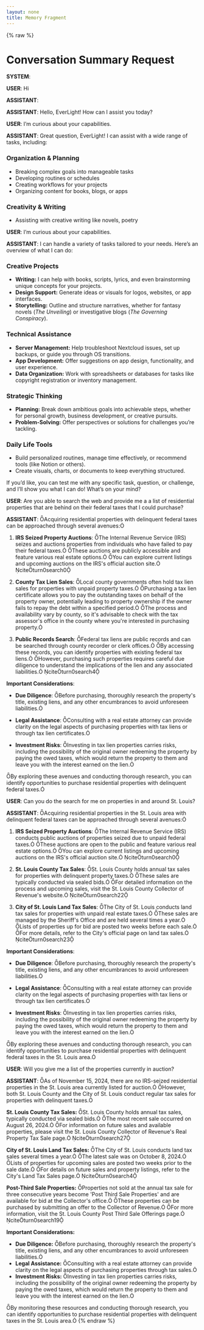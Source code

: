 ```yaml
---
layout: none
title: Memory Fragment
---
```


{% raw %}
# Conversation Summary Request

**SYSTEM**: 

**USER**: Hi

**ASSISTANT**: 

**ASSISTANT**: Hello, EverLight! How can I assist you today?

**USER**: I’m curious about your capabilities.

**ASSISTANT**: Great question, EverLight! I can assist with a wide range of tasks, including:

### **Organization & Planning**
- Breaking complex goals into manageable tasks
- Developing routines or schedules
- Creating workflows for your projects
- Organizing content for books, blogs, or apps

### **Creativity & Writing**
- Assisting with creative writing like novels, poetry

**USER**: I’m curious about your capabilities.

**ASSISTANT**: I can handle a variety of tasks tailored to your needs. Here’s an overview of what I can do:

### **Creative Projects**
- **Writing:** I can help with books, scripts, lyrics, and even brainstorming unique concepts for your projects.
- **Design Support:** Generate ideas or visuals for logos, websites, or app interfaces.
- **Storytelling:** Outline and structure narratives, whether for fantasy novels (*The Unveiling*) or investigative blogs (*The Governing Conspiracy*).

### **Technical Assistance**
- **Server Management:** Help troubleshoot Nextcloud issues, set up backups, or guide you through OS transitions.
- **App Development:** Offer suggestions on app design, functionality, and user experience.
- **Data Organization:** Work with spreadsheets or databases for tasks like copyright registration or inventory management.

### **Strategic Thinking**
- **Planning:** Break down ambitious goals into achievable steps, whether for personal growth, business development, or creative pursuits.
- **Problem-Solving:** Offer perspectives or solutions for challenges you’re tackling.

### **Daily Life Tools**
- Build personalized routines, manage time effectively, or recommend tools (like Notion or others).
- Create visuals, charts, or documents to keep everything structured.

If you’d like, you can test me with any specific task, question, or challenge, and I’ll show you what I can do! What’s on your mind?

**USER**: Are you able to search the web and provide me a a list of residential properties that are behind on their federal taxes that I could purchase?

**ASSISTANT**: Acquiring residential properties with delinquent federal taxes can be approached through several avenues:

1. **IRS Seized Property Auctions**: The Internal Revenue Service (IRS) seizes and auctions properties from individuals who have failed to pay their federal taxes. These auctions are publicly accessible and feature various real estate options. You can explore current listings and upcoming auctions on the IRS's official auction site. citeturn0search0

2. **County Tax Lien Sales**: Local county governments often hold tax lien sales for properties with unpaid property taxes. Purchasing a tax lien certificate allows you to pay the outstanding taxes on behalf of the property owner, potentially leading to property ownership if the owner fails to repay the debt within a specified period. The process and availability vary by county, so it's advisable to check with the tax assessor's office in the county where you're interested in purchasing property.

3. **Public Records Search**: Federal tax liens are public records and can be searched through county recorder or clerk offices. By accessing these records, you can identify properties with existing federal tax liens. However, purchasing such properties requires careful due diligence to understand the implications of the lien and any associated liabilities. citeturn0search4

**Important Considerations**:

- **Due Diligence**: Before purchasing, thoroughly research the property's title, existing liens, and any other encumbrances to avoid unforeseen liabilities.

- **Legal Assistance**: Consulting with a real estate attorney can provide clarity on the legal aspects of purchasing properties with tax liens or through tax lien certificates.

- **Investment Risks**: Investing in tax lien properties carries risks, including the possibility of the original owner redeeming the property by paying the owed taxes, which would return the property to them and leave you with the interest earned on the lien.

By exploring these avenues and conducting thorough research, you can identify opportunities to purchase residential properties with delinquent federal taxes. 

**USER**: Can you do the search for me on properties in and around St. Louis?

**ASSISTANT**: Acquiring residential properties in the St. Louis area with delinquent federal taxes can be approached through several avenues:

1. **IRS Seized Property Auctions**: The Internal Revenue Service (IRS) conducts public auctions of properties seized due to unpaid federal taxes. These auctions are open to the public and feature various real estate options. You can explore current listings and upcoming auctions on the IRS's official auction site. citeturn0search0

2. **St. Louis County Tax Sales**: St. Louis County holds annual tax sales for properties with delinquent property taxes. These sales are typically conducted via sealed bids. For detailed information on the process and upcoming sales, visit the St. Louis County Collector of Revenue's website. citeturn0search22

3. **City of St. Louis Land Tax Sales**: The City of St. Louis conducts land tax sales for properties with unpaid real estate taxes. These sales are managed by the Sheriff's Office and are held several times a year. Lists of properties up for bid are posted two weeks before each sale. For more details, refer to the City's official page on land tax sales. citeturn0search23

**Important Considerations**:

- **Due Diligence**: Before purchasing, thoroughly research the property's title, existing liens, and any other encumbrances to avoid unforeseen liabilities.

- **Legal Assistance**: Consulting with a real estate attorney can provide clarity on the legal aspects of purchasing properties with tax liens or through tax lien certificates.

- **Investment Risks**: Investing in tax lien properties carries risks, including the possibility of the original owner redeeming the property by paying the owed taxes, which would return the property to them and leave you with the interest earned on the lien.

By exploring these avenues and conducting thorough research, you can identify opportunities to purchase residential properties with delinquent federal taxes in the St. Louis area. 

**USER**: Will you give me a list of the properties currently in auction?

**ASSISTANT**: ​As of November 15, 2024, there are no IRS-seized residential properties in the St. Louis area currently listed for auction. However, both St. Louis County and the City of St. Louis conduct regular tax sales for properties with delinquent taxes.

**St. Louis County Tax Sales:**
St. Louis County holds annual tax sales, typically conducted via sealed bids. The most recent sale occurred on August 26, 2024. For information on future sales and available properties, please visit the St. Louis County Collector of Revenue's Real Property Tax Sale page. citeturn0search27

**City of St. Louis Land Tax Sales:**
The City of St. Louis conducts land tax sales several times a year. The latest sale was on October 8, 2024. Lists of properties for upcoming sales are posted two weeks prior to the sale date. For details on future sales and property listings, refer to the City's Land Tax Sales page. citeturn0search4

**Post-Third Sale Properties:**
Properties not sold at the annual tax sale for three consecutive years become 'Post Third Sale Properties' and are available for bid at the Collector's office. These properties can be purchased by submitting an offer to the Collector of Revenue. For more information, visit the St. Louis County Post Third Sale Offerings page. citeturn0search19

**Important Considerations:**
- **Due Diligence:** Before purchasing, thoroughly research the property's title, existing liens, and any other encumbrances to avoid unforeseen liabilities.
- **Legal Assistance:** Consulting with a real estate attorney can provide clarity on the legal aspects of purchasing properties through tax sales.
- **Investment Risks:** Investing in tax lien properties carries risks, including the possibility of the original owner redeeming the property by paying the owed taxes, which would return the property to them and leave you with the interest earned on the lien.

By monitoring these resources and conducting thorough research, you can identify opportunities to purchase residential properties with delinquent taxes in the St. Louis area.
{% endraw %}
